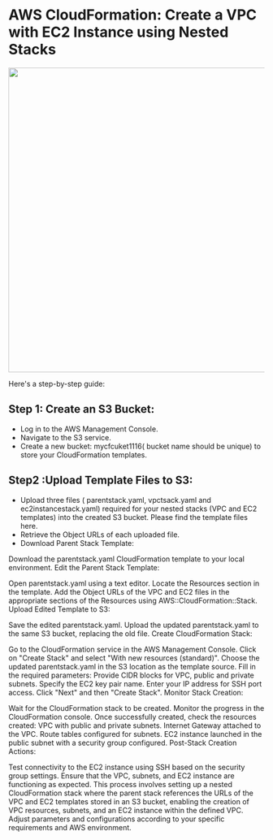 # AWS CloudFormation: Create a VPC with EC2 Instance using Nested Stacks

<img src="https://github.com/sreedevi-langoju/12weekawsworkshopchallenge-/assets/135724041/7fc97788-e6b7-40be-88fb-38d85661446c" width=900 height=600>

Here's a step-by-step guide:

## Step 1: Create an S3 Bucket:

  * Log in to the AWS Management Console.
  * Navigate to the S3 service.
  * Create a new bucket: mycfcuket1116( bucket name should be unique)  to store your CloudFormation templates.
  
## Step2 :Upload Template Files to S3:

  * Upload three files ( parentstack.yaml, vpctsack.yaml and ec2instancestack.yaml) required for your nested stacks (VPC and EC2       
    templates) into the created S3 bucket. Please find the template files here.
  * Retrieve the Object URLs of each uploaded file.
  * Download Parent Stack Template:

Download the parentstack.yaml CloudFormation template to your local environment.
Edit the Parent Stack Template:

Open parentstack.yaml using a text editor.
Locate the Resources section in the template.
Add the Object URLs of the VPC and EC2 files in the appropriate sections of the Resources using AWS::CloudFormation::Stack.
Upload Edited Template to S3:

Save the edited parentstack.yaml.
Upload the updated parentstack.yaml to the same S3 bucket, replacing the old file.
Create CloudFormation Stack:

Go to the CloudFormation service in the AWS Management Console.
Click on "Create Stack" and select "With new resources (standard)".
Choose the updated parentstack.yaml in the S3 location as the template source.
Fill in the required parameters:
Provide CIDR blocks for VPC, public and private subnets.
Specify the EC2 key pair name.
Enter your IP address for SSH port access.
Click "Next" and then "Create Stack".
Monitor Stack Creation:

Wait for the CloudFormation stack to be created. Monitor the progress in the CloudFormation console.
Once successfully created, check the resources created:
VPC with public and private subnets.
Internet Gateway attached to the VPC.
Route tables configured for subnets.
EC2 instance launched in the public subnet with a security group configured.
Post-Stack Creation Actions:

Test connectivity to the EC2 instance using SSH based on the security group settings.
Ensure that the VPC, subnets, and EC2 instance are functioning as expected.
This process involves setting up a nested CloudFormation stack where the parent stack references the URLs of the VPC and EC2 templates stored in an S3 bucket, enabling the creation of VPC resources, subnets, and an EC2 instance within the defined VPC. Adjust parameters and configurations according to your specific requirements and AWS environment.

